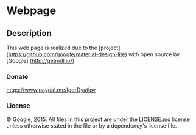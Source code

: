 # Webpage

## Description
This web page is realized due to the [project] (https://github.com/google/material-design-lite) with open source by [Google] (http://getmdl.io/)  

### Donate
https://www.paypal.me/IgorDyatlov

### License
© Google, 2015. All files in this project are under the [LICENSE.md](LICENSE.md) license unless otherwise stated in the file or by a dependency's license file.
